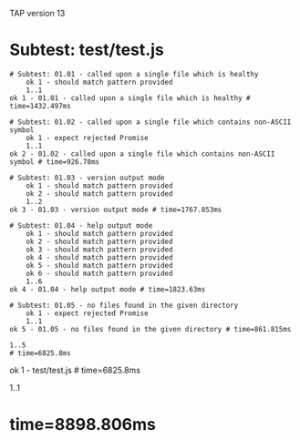 TAP version 13
# Subtest: test/test.js
    # Subtest: 01.01 - called upon a single file which is healthy
        ok 1 - should match pattern provided
        1..1
    ok 1 - 01.01 - called upon a single file which is healthy # time=1432.497ms
    
    # Subtest: 01.02 - called upon a single file which contains non-ASCII symbol
        ok 1 - expect rejected Promise
        1..1
    ok 2 - 01.02 - called upon a single file which contains non-ASCII symbol # time=926.78ms
    
    # Subtest: 01.03 - version output mode
        ok 1 - should match pattern provided
        ok 2 - should match pattern provided
        1..2
    ok 3 - 01.03 - version output mode # time=1767.853ms
    
    # Subtest: 01.04 - help output mode
        ok 1 - should match pattern provided
        ok 2 - should match pattern provided
        ok 3 - should match pattern provided
        ok 4 - should match pattern provided
        ok 5 - should match pattern provided
        ok 6 - should match pattern provided
        1..6
    ok 4 - 01.04 - help output mode # time=1823.63ms
    
    # Subtest: 01.05 - no files found in the given directory
        ok 1 - expect rejected Promise
        1..1
    ok 5 - 01.05 - no files found in the given directory # time=861.815ms
    
    1..5
    # time=6825.8ms
ok 1 - test/test.js # time=6825.8ms

1..1
# time=8898.806ms
